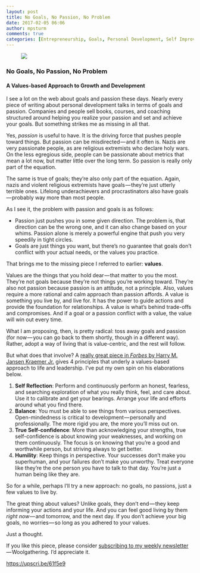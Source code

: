 ```yaml
---
layout: post
title: No Goals, No Passion, No Problem
date: 2017-02-05 06:06
author: mpsturm
comments: true
categories: [Entrepreneurship, Goals, Personal Development, Self Improvement, Uncategorized, Values]
---
```



<figure>

<img src="https://mikesturmblog.files.wordpress.com/2017/02/79bb6-1xm7ckmx7tq-02vcrdl9hrg.jpeg">
</figure>

<h3>No Goals, No Passion, No Problem</h3>
<h4>A Values-based Approach to Growth and Development</h4>
<p>I see a lot on the web about goals and passion these days. Nearly every piece of writing about personal development talks in terms of goals and passion. Companies and people sell books, courses, and coaching structured around helping you realize your passion and set and achieve your goals. But something strikes me as missing in all that.</p>
<p>Yes, <em>passion</em> is useful to have. It is the driving force that pushes people toward things. But passion can be misdirected — and it often is. Nazis are very passionate people, as are religious extremists who declare holy wars. On the less egregious side, people can be passionate about metrics that mean a lot now, but matter little over the long term. So passion is really only part of the equation.</p>
<p>The same is true of goals; they’re also only part of the equation. Again, nazis and violent religious extremists have goals — they’re just utterly terrible ones. Lifelong underachievers and procrastinators also have goals — probably way more than most people.</p>
<p>As I see it, the problem with passion and goals is as follows:</p>
<ul>
<li>Passion just pushes you in some given direction. The problem is, that direction can be the wrong one, and it can also change based on your whims. Passion alone is merely a powerful engine that push you very speedily in tight circles.</li>
<li>Goals are just things you want, but there’s no guarantee that goals don’t conflict with your actual needs, or the values you practice.</li>
</ul>
<p>That brings me to the missing piece I referred to earlier: <strong>values</strong>.</p>
<p>Values are the things that you hold dear — that matter to you the most. They’re not goals because they’re not things you’re working toward. They’re also not passion because passion is an attitude, not a principle. Also, values require a more rational and calm approach than passion affords. A value is something you live by, and live for. It has the power to guide actions and provide the foundation for relationships. A value is what’s behind trade-offs and compromises. And if a goal or a passion conflict with a value, the value will win out every time.</p>
<p>What I am proposing, then, is pretty radical: toss away goals and passion (for now — you can go back to them shortly, though in a different way). Rather, adopt a way of living that is value-centric, and the rest will follow.</p>
<p>But what does that involve? A <a href="http://www.forbes.com/2011/04/26/values-based-leadership.html" target="_blank">really great piece in <em>Forbes</em> by Harry M. Jansen Kraemer Jr.</a> gives 4 principles that underly a values-based approach to life and leadership. I’ve put my own spin on his elaborations below.</p>
<ol>
<li>
<strong>Self Reflection</strong>: Perform and continuously perform an honest, fearless, and searching exploration of what you really think, feel, and care about. Use it to calibrate and get your bearings. Arrange your life and efforts around what you find there.</li>
<li>
<strong>Balance</strong>: You must be able to see things from various perspectives. Open-mindedness is critical to development — personally and professionally. The more rigid you are, the more you’ll miss out on.</li>
<li>
<strong>True Self-confidence</strong>: More than acknowledging your strengths, true self-confidence is about knowing your weaknesses, and working on them continuously. The focus is on knowing that you’re a good and worthwhile person, but striving always to get better.</li>
<li>
<strong>Humility</strong>: Keep things in perspective. Your successes don’t make you superhuman, and your failures don’t make you unworthy. Treat everyone like they’re the one person you have to talk to that day. You’re just a human being like they are.</li>
</ol>
<p>So for a while, perhaps I’ll try a new approach: no goals, no passions, just a few values to live by.</p>
<p>The great thing about values? Unlike goals, they don’t end — they keep informing your actions and your life. And you can feel good living by them <em>right now</em> — and tomorrow, and the next day. If you don’t achieve your big goals, no worries — so long as you adhered to your values.</p>
<p>Just a thought.</p>
<p>If you like this piece, please consider <a href="http://tinyletter.com/mike_sturm" target="_blank">subscribing to my weekly newsletter</a> — Woolgathering. I’d appreciate it.</p>

<a href="https://upscri.be/61f5e9">https://upscri.be/61f5e9</a>

